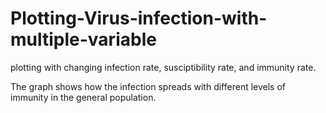 # Plotting-Virus-infection-with-multiple-variable

plotting with changing infection rate, susciptibility rate, and immunity rate.

The graph shows how the infection spreads with different levels of immunity in the general population.
